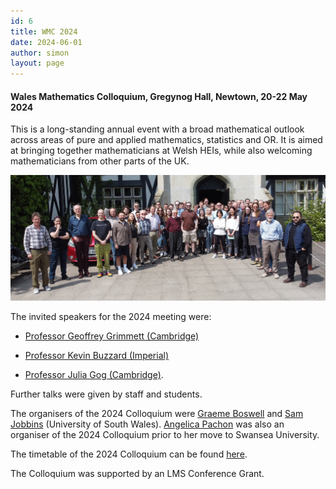 ```yaml
---
id: 6
title: WMC 2024
date: 2024-06-01
author: simon
layout: page
---
```


#### **Wales Mathematics Colloquium, Gregynog Hall, Newtown, 20-22 May 2024**

This is a long-standing annual event with a broad mathematical outlook across areas of pure and applied mathematics, statistics and OR. It is aimed at bringing together mathematicians at Welsh HEIs, while also welcoming mathematicians from other parts of the UK.

<img style="float: center;" src="_posts/gregynog_group_photo24.JPG" width="800pt" alt="Group photo of 2024 Participants" />

The invited speakers for the 2024 meeting were:
- [Professor Geoffrey Grimmett (Cambridge)](https://www.dpmms.cam.ac.uk/person/grg1000)<BR>


- [Professor Kevin Buzzard (Imperial)](https://www.imperial.ac.uk/people/k.buzzard)<BR>

     
- [Professor Julia Gog (Cambridge)](http://www.damtp.cam.ac.uk/person/jrg20).<BR>
    



Further talks were given by staff and students.

The organisers of the 2024 Colloquium were [Graeme Boswell](https://pure.southwales.ac.uk/en/persons/graeme-boswell) and [Sam Jobbins](https://pure.southwales.ac.uk/en/persons/sam-jobbins) (University of South Wales). [Angelica Pachon](https://www.swansea.ac.uk/staff/a.y.pachon/) was also an organiser of the 2024 Colloquium prior to her move to Swansea University.

The timetable of the 2024 Colloquium can be found [here](https://github.com/gregynogwmc/gregynogwmc.github.io/files/15346043/Gregynog.24.-.Draft.Timetable.pdf).

The Colloquium was supported by an LMS Conference Grant.

